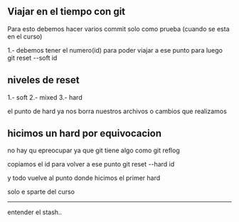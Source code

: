 ## Viajar en el tiempo con git

Para esto debemos hacer varios commit solo como prueba (cuando se esta en el curso)

1.- debemos tener el numero(id) para poder viajar a ese punto para luego
    git reset --soft id

## niveles de reset
1.- soft
2.- mixed
3.- hard

el punto de hard ya nos borra nuestros archivos o cambios que realizamos

## hicimos un hard por equivocacion
no hay qu epreocupar ya que git tiene algo como 
    git reflog

copiamos el id para volver a ese punto
    git reset --hard id

y todo vuelve al punto donde hicimos el primer hard

solo e sparte del curso

-----------------
entender el stash..